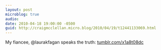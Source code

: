 ```yaml
---
layout: post
microblog: true
audio: 
date: 2010-04-18 19:00:00 -0500
guid: http://craigmcclellan.micro.blog/2010/04/19/t12441133069.html
---
```

My fiancee, @laurakfagan speaks the truth: [tumblr.com/x1a8t08dc](http://tumblr.com/x1a8t08dc)

